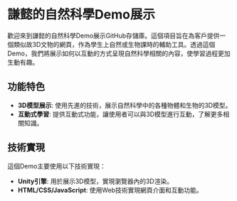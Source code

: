 # 謙懿的自然科學Demo展示

歡迎來到謙懿的自然科學Demo展示GitHub存儲庫。這個項目旨在為客戶提供一個類似故3D文物的網頁，作為學生上自然或生物課時的輔助工具。透過這個Demo，我們將展示如何以互動的方式呈現自然科學相關的內容，使學習過程更加生動有趣。

## 功能特色

- **3D模型展示**: 使用先進的技術，展示自然科學中的各種物體和生物的3D模型。
- **互動式學習**: 提供互動式功能，讓使用者可以與3D模型進行互動，了解更多相關知識。


## 技術實現

這個Demo主要使用以下技術實現：

- **Unity引擎**: 用於展示3D模型，實現瀏覽器內的3D渲染。
- **HTML/CSS/JavaScript**: 使用Web技術實現網頁介面和互動功能。

